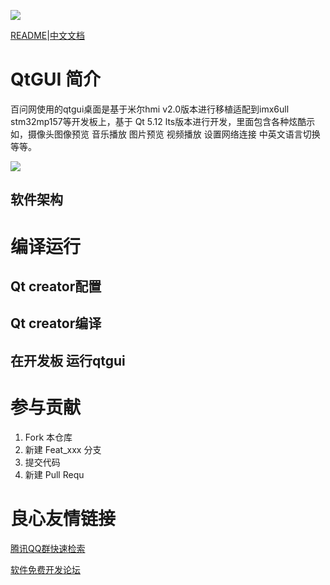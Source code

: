 ![](https://images.gitee.com/uploads/images/2020/0619/175859_f4a0765c_5256704.png)

[README]()|[中文文档]()

# QtGUI 简介
百问网使用的qtgui桌面是基于米尔hmi v2.0版本进行移植适配到imx6ull stm32mp157等开发板上，基于 Qt 5.12 lts版本进行开发，里面包含各种炫酷示如，摄像头图像预览 音乐播放  图片预览 视频播放 设置网络连接 中英文语言切换等等。

![](./doc/startup.png)

## 软件架构






# 编译运行

## Qt creator配置

## Qt creator编译


## 在开发板 运行qtgui




# 参与贡献

1.  Fork 本仓库
2.  新建 Feat_xxx 分支
3.  提交代码
4.  新建 Pull Requ

 # 良心友情链接

[腾讯QQ群快速检索](http://u.720life.cn/s/8cf73f7c)

[软件免费开发论坛](http://u.720life.cn/s/bbb01dc0)